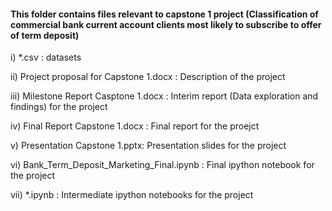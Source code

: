 
#### This folder contains files relevant to capstone 1 project (Classification of commercial bank current account clients most likely to subscribe to offer of term deposit)

i) *.csv : datasets

ii) Project proposal for Capstone 1.docx : Description of the project

iii) Milestone Report Casptone 1.docx : Interim report (Data exploration and findings) for the project

iv) Final Report Capstone 1.docx : Final report for the proejct 

v) Presentation Capstone 1.pptx: Presentation slides for the project

vi) Bank_Term_Deposit_Marketing_Final.ipynb : Final ipython notebook for the project

vii) *.ipynb : Intermediate ipython notebooks for the project

